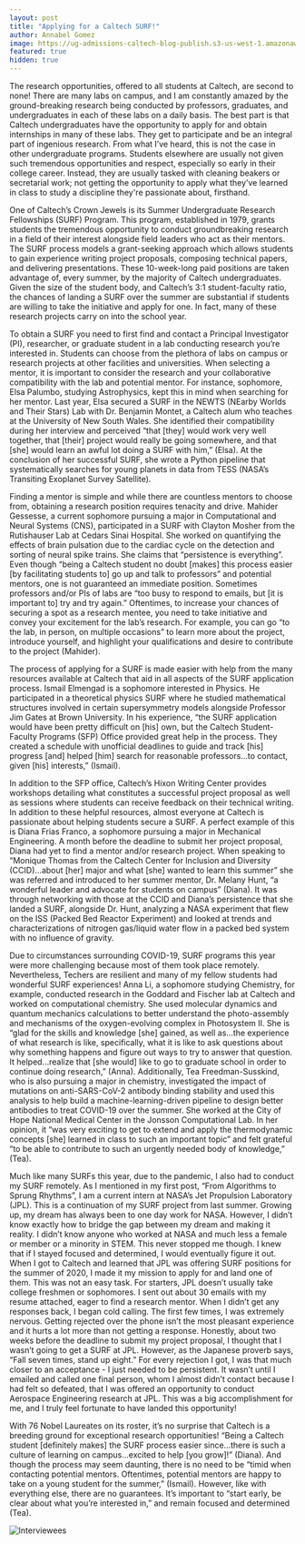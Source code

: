 ```yaml
---
layout: post
title: "Applying for a Caltech SURF!" 
author: Annabel Gomez
image: https://ug-admissions-caltech-blog-publish.s3-us-west-1.amazonaws.com/images/2020/10/Annabel+/52789BD4-6AE7-40C6-A9AD-96FC3B885F03.jpeg 
featured: true
hidden: true 
---
```


The research opportunities, offered to all students at Caltech, are second to none! There are many labs on campus, and I am constantly amazed by the ground-breaking research being conducted by professors, graduates, and undergraduates in each of these labs on a daily basis. The best part is that Caltech undergraduates have the opportunity to apply for and obtain internships in many of these labs. They get to participate and be an integral part of ingenious research. From what I’ve heard, this is not the case in other undergraduate programs. Students elsewhere are usually not given such tremendous opportunities and respect, especially so early in their college career. Instead, they are usually tasked with cleaning beakers or secretarial work; not getting the opportunity to apply what they’ve learned in class to study a discipline they're passionate about, firsthand.
 
One of Caltech’s Crown Jewels is its Summer Undergraduate Research Fellowships (SURF) Program. This program, established in 1979, grants students the tremendous opportunity to conduct groundbreaking research in a field of their interest alongside field leaders who act as their mentors. The SURF process models a grant-seeking approach which allows students to gain experience writing project proposals, composing technical papers, and delivering presentations. These 10-week-long paid positions are taken advantage of, every summer, by the majority of Caltech undergraduates. Given the size of the student body, and Caltech’s 3:1 student-faculty ratio, the chances of landing a SURF over the summer are substantial if students are willing to take the initiative and apply for one. In fact, many of these research projects carry on into the school year.
 
To obtain a SURF you need to first find and contact a Principal Investigator (PI), researcher, or graduate student in a lab conducting research you’re interested in. Students can choose from the plethora of labs on campus or research projects at other facilities and universities. When selecting a mentor, it is important to consider the research and your collaborative compatibility with the lab and potential mentor. For instance, sophomore, Elsa Palumbo, studying Astrophysics, kept this in mind when searching for her mentor. Last year, Elsa secured a SURF in the NEWTS (NEarby Worlds and Their Stars) Lab with Dr. Benjamin Montet, a Caltech alum who teaches at the University of New South Wales. She identified their compatibility during her interview and perceived “that [they] would work very well together, that [their] project would really be going somewhere, and that [she] would learn an awful lot doing a SURF with him,” (Elsa). At the conclusion of her successful SURF, she wrote a Python pipeline that systematically searches for young planets in data from TESS (NASA’s Transiting Exoplanet Survey Satellite).

Finding a mentor is simple and while there are countless mentors to choose from, obtaining a research position requires tenacity and drive. Mahider Gessesse, a current sophomore pursuing a major in Computational and Neural Systems (CNS), participated in a SURF with Clayton Mosher from the Rutishauser Lab at Cedars Sinai Hospital. She worked on quantifying the effects of brain pulsation due to the cardiac cycle on the detection and sorting of neural spike trains. She claims that “persistence is everything”. Even though “being a Caltech student no doubt [makes] this process easier [by facilitating students to] go up and talk to professors” and potential mentors, one is not guaranteed an immediate position. Sometimes professors and/or PIs of labs are “too busy to respond to emails, but [it is important to] try and try again.” Oftentimes, to increase your chances of securing a spot as a research mentee, you need to take initiative and convey your excitement for the lab’s research. For example, you can go “to the lab, in person, on multiple occasions” to learn more about the project, introduce yourself, and highlight your qualifications and desire to contribute to the project (Mahider).
 
The process of applying for a SURF is made easier with help from the many resources available at Caltech that aid in all aspects of the SURF application process. Ismail Elmengad is a sophomore interested in Physics. He participated in a theoretical physics SURF where he studied mathematical structures involved in certain supersymmetry models alongside Professor Jim Gates at Brown University. In his experience, “the SURF application would have been pretty difficult on [his] own, but the Caltech
Student-Faculty Programs (SFP) Office provided great help in the process. They created a schedule with unofficial deadlines to guide and track [his] progress [and] helped [him] search for reasonable professors...to contact, given [his] interests,” (Ismail).
 
In addition to the SFP office, Caltech’s Hixon Writing Center provides workshops detailing what constitutes a successful project proposal as well as sessions where students can receive feedback on their technical writing. In addition to these helpful resources, almost everyone at Caltech is passionate about helping students secure a SURF. A perfect example of this is Diana Frias Franco, a sophomore pursuing a major in Mechanical Engineering. A month before the deadline to submit her project proposal, Diana had yet to find a mentor and/or research project. When speaking to “Monique Thomas from the Caltech Center for Inclusion and Diversity (CCID)...about [her] major and what [she] wanted to learn this summer” she was referred and introduced to her summer mentor, Dr. Melany Hunt, “a wonderful leader and advocate for students on campus” (Diana). It was through networking with those at the CCID and Diana’s persistence that she landed a SURF, alongside Dr. Hunt, analyzing a NASA experiment that flew on the ISS (Packed Bed Reactor Experiment) and looked at trends and characterizations of nitrogen gas/liquid water flow in a packed bed system with no influence of gravity.
 
 
Due to circumstances surrounding COVID-19, SURF programs this year were more challenging because most of them took place remotely. Nevertheless, Techers are resilient and many of my fellow students had wonderful SURF experiences! Anna Li, a sophomore studying Chemistry, for example, conducted research in the Goddard and Fischer lab at Caltech and worked on computational chemistry. She used molecular dynamics and quantum mechanics calculations to better understand the photo-assembly and mechanisms of the oxygen-evolving complex in Photosystem II. She is “glad for the skills and knowledge [she] gained, as well as...the experience of what research is like, specifically, what it is like to ask questions about why something happens and figure out ways to try to answer that question. It helped...realize that [she would] like to go to graduate school in order to continue doing research,” (Anna). Additionally, Tea Freedman-Susskind, who is also pursuing a major in chemistry, investigated the impact of mutations on anti-SARS-CoV-2 antibody binding stability and used this analysis to help build a machine-learning-driven pipeline to design better antibodies to treat COVID-19 over the summer. She worked at the City of Hope National Medical Center in the Jonsson Computational Lab. In her opinion, it “was very exciting to get to extend and apply the thermodynamic concepts [she] learned in class to such an important topic” and felt grateful “to be able to contribute to such an urgently needed body of knowledge,” (Tea).
 
Much like many SURFs this year, due to the pandemic, I also had to conduct my SURF remotely. As I mentioned in my first post, “From Algorithms to Sprung Rhythms”, I am a current intern at NASA’s Jet Propulsion Laboratory (JPL). This is a continuation of my SURF project from last summer. Growing up, my dream has always been to one day work for NASA. However, I didn’t know exactly how to bridge the gap between my dream and making it reality. I didn’t know anyone who worked at NASA and much less a female or member or a minority in STEM. This never stopped me though. I knew that if I stayed focused and determined, I would eventually figure it out. When I got to Caltech and learned that JPL was offering SURF positions for the summer of 2020, I made it my mission to apply for and land one of them. This was not an easy task. For starters, JPL doesn’t usually take college freshmen or sophomores. I sent out about 30 emails with my resume attached, eager to find a research mentor. When I didn’t get any responses back, I began cold calling. The first few times, I was extremely nervous. Getting rejected over the phone isn’t the most pleasant experience and it hurts a lot more than not getting a response. Honestly, about two weeks before the deadline to submit my project proposal, I thought that I wasn’t going to get a SURF at JPL. However, as the Japanese proverb says, “Fall seven times, stand up eight.” For every rejection I got, I was that much closer to an acceptance - I just needed to be persistent. It wasn’t until I emailed and called one final person, whom I almost didn’t contact because I had felt so defeated, that I was offered an opportunity to conduct Aerospace Engineering research at JPL. This was a big accomplishment for me, and I truly feel fortunate to have landed this opportunity!
 
With 76 Nobel Laureates on its roster, it’s no surprise that Caltech is a breeding ground for exceptional research opportunities! “Being a Caltech student [definitely makes] the SURF process easier since...there is such a culture of learning on campus...excited to help [you grow]!” (Diana). And though the process may seem daunting, there is no need to be “timid when contacting potential mentors. Oftentimes, potential mentors are happy to take on a young student for the summer,” (Ismail). However, like with everything else, there are no guarantees. It’s important to “start early, be clear about what you’re interested in,” and remain focused and determined (Tea).

![Interviewees](https://ug-admissions-caltech-blog-publish.s3-us-west-1.amazonaws.com/images/2020/10/Annabel+/A4E990EA-F303-490E-A8C6-C9E622DB9EE1.jpeg)
